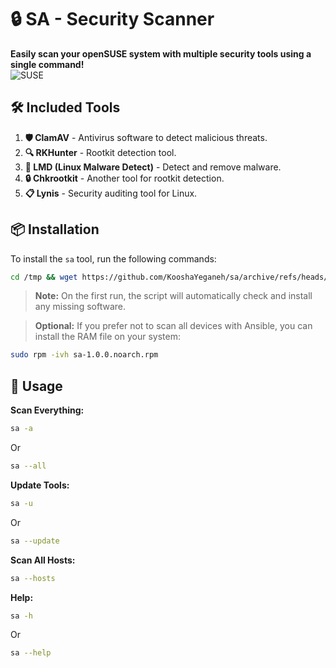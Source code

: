 # **🔒 SA - Security Scanner**

**Easily scan your openSUSE system with multiple security tools using a single command!**  
![SUSE](https://en.opensuse.org/images/f/f2/Button-laptop-colour.png)

## 🛠️ **Included Tools**

1. **🛡️ ClamAV** - Antivirus software to detect malicious threats.
2. **🔍 RKHunter** - Rootkit detection tool.
3. **🦠 LMD (Linux Malware Detect)** - Detect and remove malware.
4. **🔒 Chkrootkit** - Another tool for rootkit detection.
5. **📋 Lynis** - Security auditing tool for Linux.

## 📦 **Installation**

To install the `sa` tool, run the following commands:

```bash
cd /tmp && wget https://github.com/KooshaYeganeh/sa/archive/refs/heads/main.zip && unzip main.zip && [ -d "/opt/script" ] && echo "Directory exists" || sudo mkdir /opt/script && cd sa-main && sudo mv sa /opt/script && echo "sa Installed [ OK ]" && cd && echo "Note : sa Tool is currently in /opt/script Directory"
```

> **Note:** On the first run, the script will automatically check and install any missing software.

> **Optional:** If you prefer not to scan all devices with Ansible, you can install the RAM file on your system:

```bash
sudo rpm -ivh sa-1.0.0.noarch.rpm
```

## 🚀 **Usage**

**Scan Everything:**

```bash
sa -a
```

Or

```bash
sa --all
```

**Update Tools:**

```bash
sa -u
```

Or

```bash
sa --update
```

**Scan All Hosts:**

```bash
sa --hosts
```

**Help:**

```bash
sa -h
```

Or

```bash
sa --help
```


